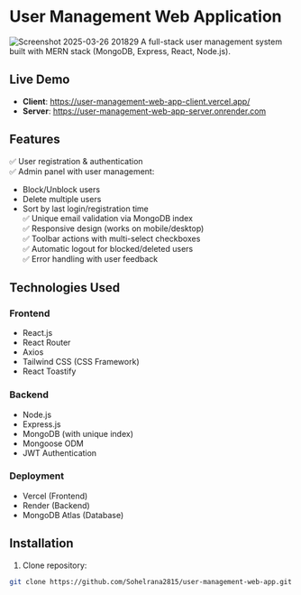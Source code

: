# User Management Web Application

![Screenshot 2025-03-26 201829](https://github.com/user-attachments/assets/54c0fb2c-1f68-4895-b4ac-d3a5fe39a6d4)
A full-stack user management system built with MERN stack (MongoDB, Express, React, Node.js).

## Live Demo

- **Client**: https://user-management-web-app-client.vercel.app/
- **Server**: https://user-management-web-app-server.onrender.com

## Features

✅ User registration & authentication  
✅ Admin panel with user management:  
   - Block/Unblock users  
   - Delete multiple users  
   - Sort by last login/registration time  
✅ Unique email validation via MongoDB index  
✅ Responsive design (works on mobile/desktop)  
✅ Toolbar actions with multi-select checkboxes  
✅ Automatic logout for blocked/deleted users  
✅ Error handling with user feedback  

## Technologies Used

### Frontend
- React.js
- React Router
- Axios
- Tailwind CSS (CSS Framework)
- React Toastify

### Backend
- Node.js
- Express.js
- MongoDB (with unique index)
- Mongoose ODM
- JWT Authentication

### Deployment
- Vercel (Frontend)
- Render (Backend)
- MongoDB Atlas (Database)

## Installation

1. Clone repository:
```bash
git clone https://github.com/Sohelrana2815/user-management-web-app.git
